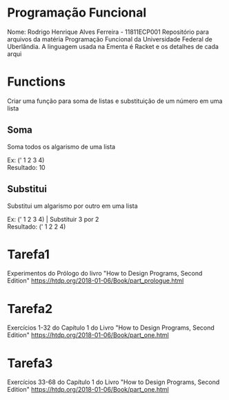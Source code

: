 # Programação Funcional

Nome: Rodrigo Henrique Alves Ferreira - 11811ECP001
Repositório para arquivos da matéria Programação Funcional da Universidade Federal de Uberlândia. A linguagem usada na Ementa é Racket e os detalhes de cada arqui

# Functions

Criar uma função para soma de listas e substituição de um número em uma lista

## Soma

Soma todos os algarismo de uma lista

Ex: (' 1 2 3 4)  
Resultado: 10

## Substitui

Substitui um algarismo por outro em uma lista

Ex: (' 1 2 3 4) | Substituir 3 por 2  
Resultado: (' 1 2 2 4)

# Tarefa1

Experimentos do Prólogo do livro "How to Design Programs, Second Edition"
https://htdp.org/2018-01-06/Book/part_prologue.html

# Tarefa2

Exercícios 1-32 do Capítulo 1 do Livro "How to Design Programs, Second Edition"
https://htdp.org/2018-01-06/Book/part_one.html

# Tarefa3

Exercícios 33-68 do Capítulo 1 do Livro "How to Design Programs, Second Edition"
https://htdp.org/2018-01-06/Book/part_one.html
